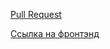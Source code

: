 [Pull Request](https://github.com/artAndreeva/movies-explorer-frontend/pull/3)

[Ссылка на фронтэнд](https://movies.lajolla.nomoredomains.rocks)
